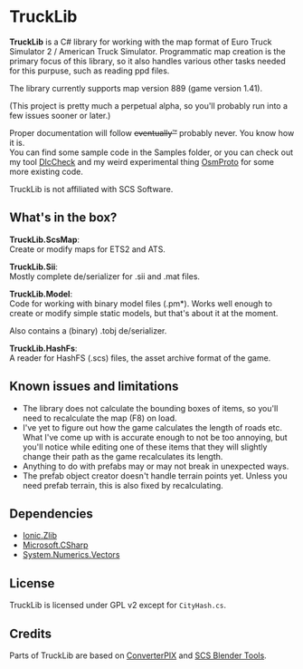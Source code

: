 # TruckLib

**TruckLib** is a C# library for working with the map format of Euro Truck Simulator 2 / American Truck Simulator.
Programmatic map creation is the primary focus of this library, so it also handles various other tasks needed for this purpuse, such as reading ppd files.

The library currently supports map version 889 (game version 1.41).

(This project is pretty much a perpetual alpha, so you'll probably run into a few issues sooner or later.)

Proper documentation will follow ~~eventually™~~ probably never. You know how it is.  
You can find some sample code in the Samples folder, or you can check out my tool [DlcCheck](https://github.com/sk-zk/DlcCheck) and my weird experimental thing [OsmProto](https://github.com/sk-zk/OsmProto) for some more existing code.

TruckLib is not affiliated with SCS Software.

## What's in the box?
**TruckLib.ScsMap**:  
Create or modify maps for ETS2 and ATS.

**TruckLib.Sii**:  
Mostly complete de/serializer for .sii and .mat files.

**TruckLib.Model**:  
Code for working with binary model files (.pm\*). Works well enough to create or modify simple static models,
but that's about it at the moment.

Also contains a (binary) .tobj de/serializer.

**TruckLib.HashFs**:  
A reader for HashFS (.scs) files, the asset archive format of the game.

## Known issues and limitations
* The library does not calculate the bounding boxes of items, so you'll need to recalculate the map (F8) on load.
* I've yet to figure out how the game calculates the length of roads etc. What I've come up with is
accurate enough to not be too annoying, but you'll notice while editing one of these items that they will slightly
change their path as the game recalculates its length.
* Anything to do with prefabs may or may not break in unexpected ways.
* The prefab object creator doesn't handle terrain points yet. Unless you need prefab terrain, this is also
 fixed by recalculating.
 
## Dependencies
* [Ionic.Zlib](https://www.nuget.org/packages/Iconic.Zlib.Netstandard/)
* [Microsoft.CSharp](https://www.nuget.org/packages/Microsoft.CSharp/)
* [System.Numerics.Vectors](https://www.nuget.org/packages/System.Numerics.Vectors/)

## License
TruckLib is licensed under GPL v2 except for `CityHash.cs`.

## Credits
Parts of TruckLib are based on [ConverterPIX](https://github.com/mwl4/ConverterPIX)
and [SCS Blender Tools](https://github.com/SCSSoftware/BlenderTools/).

